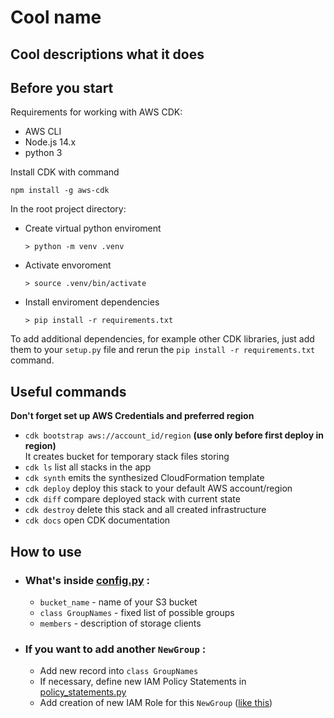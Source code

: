 # Cool name
## Cool descriptions what it does
## Before you start

Requirements for working with AWS CDK:

 * AWS CLI
 * Node.js 14.x
 * python 3

Install CDK with command
```
npm install -g aws-cdk
```

In the root project directory:
 * Create virtual python enviroment
   ```
   > python -m venv .venv
   ```
 * Activate envoroment
   ```
   > source .venv/bin/activate
   ```
 * Install enviroment dependencies
   ```
   > pip install -r requirements.txt
   ```


To add additional dependencies, for example other CDK libraries, just add
them to your `setup.py` file and rerun the `pip install -r requirements.txt`
command.

## Useful commands
**Don't forget set up AWS Credentials and preferred region**


 * `cdk bootstrap aws://account_id/region` **(use only before first deploy in region)**  
 It creates bucket for temporary stack files storing
 * `cdk ls`          list all stacks in the app
 * `cdk synth`       emits the synthesized CloudFormation template
 * `cdk deploy`      deploy this stack to your default AWS account/region
 * `cdk diff`        compare deployed stack with current state
 * `cdk destroy`     delete this stack and all created infrastructure
 * `cdk docs`        open CDK documentation

## How to use
 * ### What's inside [config.py](aws_transfer_family/config.py) :
   * `bucket_name` - name of your S3 bucket
   * `class GroupNames` - fixed list of possible groups
   * `members` - description of storage clients
     

 * ### If you want to add another `NewGroup` :
   * Add new record into `class GroupNames`
   * If necessary, define new IAM Policy Statements in [policy_statements.py](aws_transfer_family/policy_statements.py)
   * Add creation of new IAM Role for this `NewGroup` ([like this](https://github.com/Wag-ON/AWS_Transfer_Family/blob/9e528cfef5d791d9e0318e59a0bc2c9b937c990c/aws_transfer_family/aws_transfer_family_stack.py#L52))

